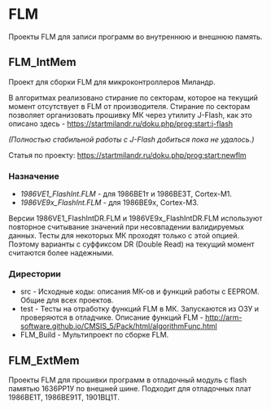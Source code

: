 ﻿# FLM

Проекты FLM для записи программ во внутреннюю и внешнюю память.


## FLM_IntMem

Проект для сборки FLM для микроконтроллеров Миландр.

В алгоритмах реализовано стирание по секторам, которое на текущий момент отсутствует в FLM от производителя. 
Стирание по секторам позволяет организовать прошивку МК через утилиту J-Flash, как это описано здесь -
https://startmilandr.ru/doku.php/prog:start:j-flash

*(Полностью стабильной работы с J-Flash добиться пока не удалось.)*

Статья по проекту: https://startmilandr.ru/doku.php/prog:start:newflm

### Назначение

  * *1986VE1_FlashInt.FLM* - для 1986ВЕ1т и 1986ВЕ3Т, Cortex-M1.
  * *1986VE9x_FlashInt.FLM* - для 1986ВЕ9х, Cortex-M3.


Версии 1986VE1_FlashIntDR.FLM и 1986VE9x_FlashIntDR.FLM используют повторное считывание значений при несовпадении валидируемых данных. Тесты для некоторых МК проходят только с этой опцией. Поэтому варианты с суффиксом DR (Double Read) на текущий момент считаются более надежными.

### Дирестории

  * src - Исходные коды: описания МК-ов и функций работы с EEPROM. Общие для всех проектов.
  * test - Тесты на отработку функций FLM в МК. Запускаются из ОЗУ и проверяются в отладчике. Описание функций FLM - http://arm-software.github.io/CMSIS_5/Pack/html/algorithmFunc.html
  * FLM_Build - Мультипроект по сборке FLM.
 

## FLM_ExtMem

Проекты FLM для прошивки программ в отладочный модуль с flash памятью 1636РР1У по внешней шине. Подходит для отладочных плат 1986ВЕ1Т, 1986ВЕ91Т, 1901ВЦ1Т.

